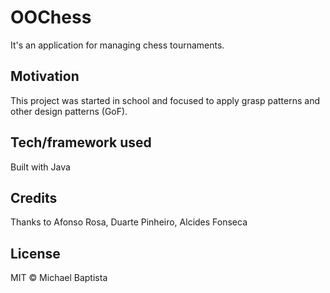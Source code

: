 # OOChess

It's an application for managing chess tournaments.

## Motivation

This project was started in school and focused to apply grasp patterns and other design patterns (GoF).

## Tech/framework used
Built with Java

## Credits
Thanks to Afonso Rosa, Duarte Pinheiro, Alcides Fonseca

## License

MIT © Michael Baptista
